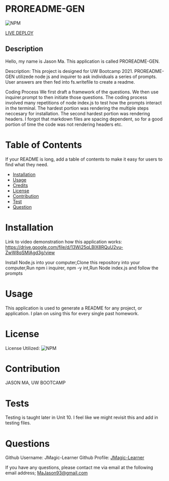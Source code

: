 
# PROREADME-GEN
![NPM](https://img.shields.io/npm/l/inquirer)

[LIVE DEPLOY](https://JMagic-Learner.github.io/PROREADME-GEN)
## Description
Hello, my name is Jason Ma. This application is called PROREADME-GEN.
              
Description:
This project is designed for UW Bootcamp 2021. PROREADME-GEN utilizede node js and inquirer to ask individuals a series of prompts. User answers are then fed into fs.writefile to create a readme.             
          
Coding Process
We first draft a framework of the questions. We then use inquirer.prompt to then initiate those questions. The coding process involved many repetitions of node index.js to test how the prompts interact in the terminal. The hardest portion was rendering the multiple steps neccesary for installation. The second hardest portion was rendering headers. I forgot that markdown files are spacing dependent, so for a good portion of time the code was not rendering headers etc.
              
# Table of Contents 
If your README is long, add a table of contents to make it easy for users to find what they need.
- [Installation](##-Installation)
- [Usage](#Usage)
- [Credits](#Credits)
- [License](#license)
- [Contribution](#contribution)
- [Test](#test)
- [Question](#question)
              
# Installation

Link to video demonstration how this application works:
https://drive.google.com/file/d/13Wi25qLBlX8RQuU2vu-ZwW8qSMlAgd3g/view
              

Install Node.js into your computer,Clone this repository into your computer,Run npm i inquirer, npm -y int,Run Node index.js and follow the prompts
             
                     
# Usage
              
This application is used to generate a README for any project, or application. I plan on using this for every single past homework.
                                      
          
# License
            
License Utilized: 
![NPM](https://img.shields.io/npm/l/inquirer)
                      
                      
# Contribution
JASON MA, UW BOOTCAMP
              
# Tests
Testing is taught later in Unit 10. I feel like we might revisit this and add in testing files.
              
# Questions
Github Username: JMagic-Learner
Github Profile: 
[JMagic-Learner](https://github.com/JMagic-Learner)
              
If you have any questions, please contact me via email at the following email address;
MaJason93@gmail.com

